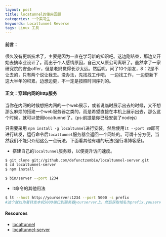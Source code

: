 ```yaml
---
layout: post
title: locatunnel的使用回顾 
categories: 一个实习生
keywords: Localtunnel Reverse
tags: Linux 工具
---
```


#### 前言：
很久没有更新技术了，主要是因为一直在学习新的知识吧。这边刚结束，那边又开始去搞毕业设计了。而出于个人感情原因，自己又从原公司离职了。虽然拿了一家研究院的安全offer，但是老妈觉得长沙太远。然后呢，问了10个朋友，8：2是不让去的，只有两个说让我去。没办法，先找找工作吧， 一边找工作，一边更新下这大半年的积累。边想边更，不一定是按照时间序列的。

#### 正文：穿越内网的http服务
当你在内网的时候想把内网的一个web展示，或者说临时展示出去的时候，又不想那么麻烦的搭建一个web服务器之类的，而是希望直接在本机上展示出去，那么这个时候，就可以使用localtunnel了。(ps:前提是你已经安装了nodejs)

只需要采用 `npm install -g localtunnel`进行安装，然后使用`lt --port 80`即可进行转发，运行命令后`localtunnel`服务器会返回一个网址的。可谓十分方便，当然我们不能只介绍这么一点玩法，下面看其他有趣的玩法(强行凑博客感)。

* 搭建自己的`localtunnel`服务器，以便提升访问速度。
```bash
$ git clone git://github.com/defunctzombie/localtunnel-server.git
$ cd localtunnel-server
$ npm install

$ bin/server --port 1234
```

* lt命令的其他用法
```bash
$ lt --host http://yourserver:1234 --port 5000 -s prefix
#这个就以为着转发本机5000端口到服务器yourserver上，然后获取域名为prefix.youserver:1234，可以通过该域名进行访问。
```


#### Resources

* [localtunnel](https://github.com/localtunnel/localtunnel)
* [localtunnel-server](https://github.com/localtunnel/server)